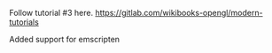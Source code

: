 Follow tutorial #3 here.
https://gitlab.com/wikibooks-opengl/modern-tutorials

Added support for emscripten



